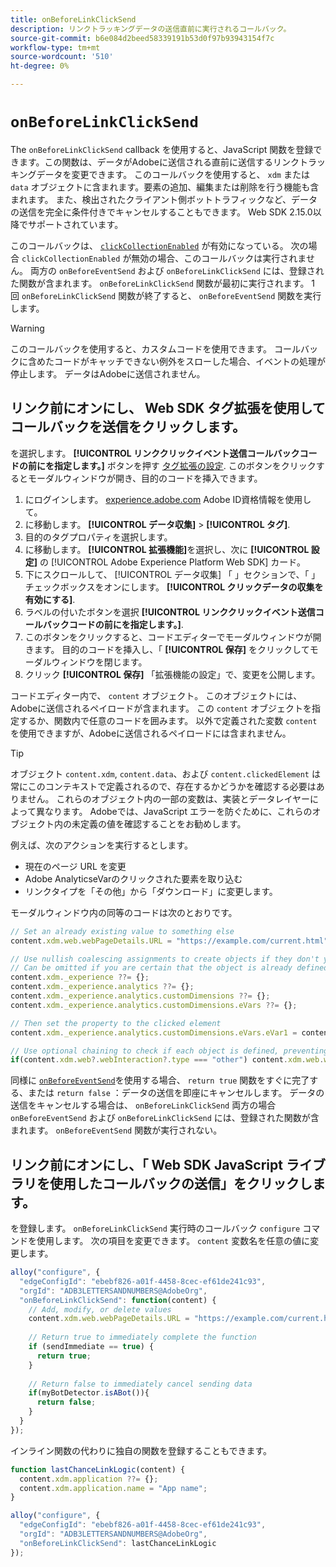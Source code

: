 ```yaml
---
title: onBeforeLinkClickSend
description: リンクトラッキングデータの送信直前に実行されるコールバック。
source-git-commit: b6e084d2beed58339191b53d0f97b93943154f7c
workflow-type: tm+mt
source-wordcount: '510'
ht-degree: 0%

---
```


# `onBeforeLinkClickSend`

The `onBeforeLinkClickSend` callback を使用すると、JavaScript 関数を登録できます。この関数は、データがAdobeに送信される直前に送信するリンクトラッキングデータを変更できます。 このコールバックを使用すると、 `xdm` または `data` オブジェクトに含まれます。要素の追加、編集または削除を行う機能も含まれます。 また、検出されたクライアント側ボットトラフィックなど、データの送信を完全に条件付きでキャンセルすることもできます。 Web SDK 2.15.0以降でサポートされています。

このコールバックは、 [`clickCollectionEnabled`](clickcollectionenabled.md) が有効になっている。 次の場合 `clickCollectionEnabled` が無効の場合、このコールバックは実行されません。 両方の `onBeforeEventSend` および `onBeforeLinkClickSend` には、登録された関数が含まれます。 `onBeforeLinkClickSend` 関数が最初に実行されます。 1 回 `onBeforeLinkClickSend` 関数が終了すると、 `onBeforeEventSend` 関数を実行します。

>[!WARNING]
>
>このコールバックを使用すると、カスタムコードを使用できます。 コールバックに含めたコードがキャッチできない例外をスローした場合、イベントの処理が停止します。 データはAdobeに送信されません。

## リンク前にオンにし、 Web SDK タグ拡張を使用してコールバックを送信をクリックします。

を選択します。 **[!UICONTROL リンククリックイベント送信コールバックコードの前にを指定します。]** ボタンを押す [タグ拡張の設定](/help/tags/extensions/client/web-sdk/web-sdk-extension-configuration.md). このボタンをクリックするとモーダルウィンドウが開き、目的のコードを挿入できます。

1. にログインします。 [experience.adobe.com](https://experience.adobe.com) Adobe ID資格情報を使用して。
1. に移動します。 **[!UICONTROL データ収集]** > **[!UICONTROL タグ]**.
1. 目的のタグプロパティを選択します。
1. に移動します。 **[!UICONTROL 拡張機能]**&#x200B;を選択し、次に **[!UICONTROL 設定]** の [!UICONTROL Adobe Experience Platform Web SDK] カード。
1. 下にスクロールして、 [!UICONTROL データ収集] 「 」セクションで、「 」チェックボックスをオンにします。 **[!UICONTROL クリックデータの収集を有効にする]**.
1. ラベルの付いたボタンを選択 **[!UICONTROL リンククリックイベント送信コールバックコードの前にを指定します。]**.
1. このボタンをクリックすると、コードエディターでモーダルウィンドウが開きます。 目的のコードを挿入し、「 **[!UICONTROL 保存]** をクリックしてモーダルウィンドウを閉じます。
1. クリック **[!UICONTROL 保存]** 「拡張機能の設定」で、変更を公開します。

コードエディター内で、 `content` オブジェクト。 このオブジェクトには、Adobeに送信されるペイロードが含まれます。 この `content` オブジェクトを指定するか、関数内で任意のコードを囲みます。 以外で定義された変数 `content` を使用できますが、Adobeに送信されるペイロードには含まれません。

>[!TIP]
>
>オブジェクト `content.xdm`, `content.data`、および `content.clickedElement` は常にこのコンテキストで定義されるので、存在するかどうかを確認する必要はありません。 これらのオブジェクト内の一部の変数は、実装とデータレイヤーによって異なります。 Adobeでは、JavaScript エラーを防ぐために、これらのオブジェクト内の未定義の値を確認することをお勧めします。

例えば、次のアクションを実行するとします。

* 現在のページ URL を変更
* Adobe AnalyticseVarのクリックされた要素を取り込む
* リンクタイプを「その他」から「ダウンロード」に変更します。

モーダルウィンドウ内の同等のコードは次のとおりです。

```js
// Set an already existing value to something else
content.xdm.web.webPageDetails.URL = "https://example.com/current.html";

// Use nullish coalescing assignments to create objects if they don't yet exist, preventing undefined errors. 
// Can be omitted if you are certain that the object is already defined
content.xdm._experience ??= {};
content.xdm._experience.analytics ??= {};
content.xdm._experience.analytics.customDimensions ??= {};
content.xdm._experience.analytics.customDimensions.eVars ??= {};

// Then set the property to the clicked element
content.xdm._experience.analytics.customDimensions.eVars.eVar1 = content.clickedElement;

// Use optional chaining to check if each object is defined, preventing undefined errors
if(content.xdm.web?.webInteraction?.type === "other") content.xdm.web.webInteraction.type = "download";
```

同様に [`onBeforeEventSend`](onbeforeeventsend.md)を使用する場合、 `return true` 関数をすぐに完了する、または `return false` ：データの送信を即座にキャンセルします。 データの送信をキャンセルする場合は、 `onBeforeLinkClickSend` 両方の場合 `onBeforeEventSend` および `onBeforeLinkClickSend` には、登録された関数が含まれます。 `onBeforeEventSend` 関数が実行されない。

## リンク前にオンにし、「 Web SDK JavaScript ライブラリを使用したコールバックの送信」をクリックします。

を登録します。 `onBeforeLinkClickSend` 実行時のコールバック `configure` コマンドを使用します。 次の項目を変更できます。 `content` 変数名を任意の値に変更します。

```js
alloy("configure", {
  "edgeConfigId": "ebebf826-a01f-4458-8cec-ef61de241c93",
  "orgId": "ADB3LETTERSANDNUMBERS@AdobeOrg",
  "onBeforeLinkClickSend": function(content) {
    // Add, modify, or delete values
    content.xdm.web.webPageDetails.URL = "https://example.com/current.html";
    
    // Return true to immediately complete the function
    if (sendImmediate == true) {
      return true;
    }
    
    // Return false to immediately cancel sending data
    if(myBotDetector.isABot()){
      return false;
    }
  }
});
```

インライン関数の代わりに独自の関数を登録することもできます。

```js
function lastChanceLinkLogic(content) {
  content.xdm.application ??= {};
  content.xdm.application.name = "App name";
}

alloy("configure", {
  "edgeConfigId": "ebebf826-a01f-4458-8cec-ef61de241c93",
  "orgId": "ADB3LETTERSANDNUMBERS@AdobeOrg",
  "onBeforeLinkClickSend": lastChanceLinkLogic
});    
```
